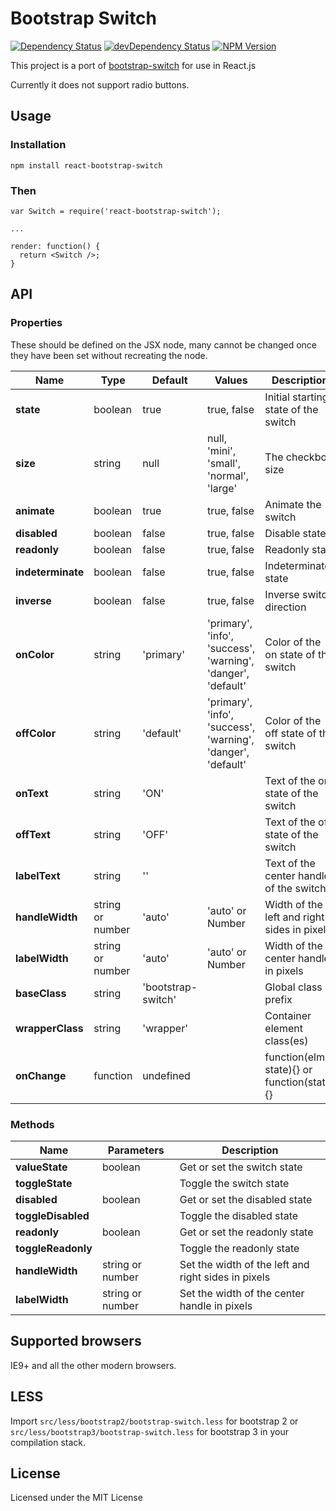 # Bootstrap Switch
[![Dependency Status](https://david-dm.org/julusian/react-bootstrap-switch.svg?style=flat)](https://david-dm.org/julusian/react-bootstrap-switch)
[![devDependency Status](https://david-dm.org/julusian/react-bootstrap-switch/dev-status.svg?style=flat)](https://david-dm.org/julusian/react-bootstrap-switch#info=devDependencies)
[![NPM Version](http://img.shields.io/npm/v/react-bootstrap-switch.svg?style=flat)](https://www.npmjs.org/)

This project is a port of [bootstrap-switch](https://github.com/nostalgiaz/bootstrap-switch) for use in React.js

Currently it does not support radio buttons.

## Usage

### Installation
```
npm install react-bootstrap-switch
```

### Then
```
var Switch = require('react-bootstrap-switch');

...

render: function() {
  return <Switch />;
}
```

## API
### Properties
These should be defined on the JSX node, many cannot be changed once they have been set without recreating the node.

| Name              | Type    | Default   | Values | Description |
| ----------------- | ------- | --------- | ------ | ----------- |
| **state**         | boolean | true      | true, false | Initial starting state of the switch |
| **size**          | string  | null      | null, 'mini', 'small', 'normal', 'large' | The checkbox size |
| **animate**       | boolean | true      | true, false | Animate the switch |
| **disabled**      | boolean | false     | true, false | Disable state |
| **readonly**      | boolean | false     | true, false | Readonly state |
| **indeterminate** | boolean | false     | true, false | Indeterminate state |
| **inverse**       | boolean | false     | true, false | Inverse switch direction|
| **onColor**       | string  | 'primary' | 'primary', 'info', 'success', 'warning', 'danger', 'default' | Color of the on state of the switch |
| **offColor**      | string  | 'default' | 'primary', 'info', 'success', 'warning', 'danger', 'default' | Color of the off state of the switch |
| **onText**        | string  | 'ON'      | | Text of the on state of the switch |
| **offText**       | string  | 'OFF'     | | Text of the off state of the switch |
| **labelText**     | string  | ''        | | Text of the center handle of the switch |
| **handleWidth**   | string or number | 'auto' | 'auto' or Number | Width of the left and right sides in pixels |
| **labelWidth**    | string or number | 'auto' | 'auto' or Number |  Width of the center handle in pixels |
| **baseClass**     | string  | 'bootstrap-switch' | | Global class prefix  |
| **wrapperClass**  | string  | 'wrapper' | | Container element class(es) |
| **onChange**      | function | undefined| | function(elm, state){} or function(state){} |

### Methods
| Name         | Parameters    | Description |
| ------------ | ------- | ----------- |
| **valueState** | boolean  | Get or set the switch state |
| **toggleState**   |  | Toggle the switch state |
| **disabled** | boolean | Get or set the disabled state |
| **toggleDisabled** |  | Toggle the disabled state |
| **readonly** | boolean | Get or set the readonly state |
| **toggleReadonly** |  | Toggle the readonly state |
| **handleWidth** | string or number | Set the width of the left and right sides in pixels |
| **labelWidth** | string or number | Set the width of the center handle in pixels |


## Supported browsers

IE9+ and all the other modern browsers.


## LESS 

Import `src/less/bootstrap2/bootstrap-switch.less` for bootstrap 2 or `src/less/bootstrap3/bootstrap-switch.less` for bootstrap 3 in your compilation stack.


## License

Licensed under the MIT License

